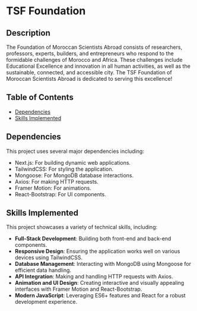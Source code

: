 # TSF Foundation

## Description

The Foundation of Moroccan Scientists Abroad consists of researchers, professors, experts, builders, and entrepreneurs who respond to the formidable challenges of Morocco and Africa. These challenges include Educational Excellence and innovation in all human activities, as well as the sustainable, connected, and accessible city. The TSF Foundation of Moroccan Scientists Abroad is dedicated to serving this excellence!

## Table of Contents

- [Dependencies](#dependencies)
- [Skills Implemented](#skills-implemented)

## Dependencies
This project uses several major dependencies including:
- Next.js: For building dynamic web applications.
- TailwindCSS: For styling the application.
- Mongoose: For MongoDB database interactions.
- Axios: For making HTTP requests.
- Framer Motion: For animations.
- React-Bootstrap: For UI components.

## Skills Implemented
This project showcases a variety of technical skills, including:
- **Full-Stack Development**: Building both front-end and back-end components.
- **Responsive Design**: Ensuring the application works well on various devices using TailwindCSS.
- **Database Management**: Interacting with MongoDB using Mongoose for efficient data handling.
- **API Integration**: Making and handling HTTP requests with Axios.
- **Animation and UI Design**: Creating interactive and visually appealing interfaces with Framer Motion and React-Bootstrap.
- **Modern JavaScript**: Leveraging ES6+ features and React for a robust development experience.